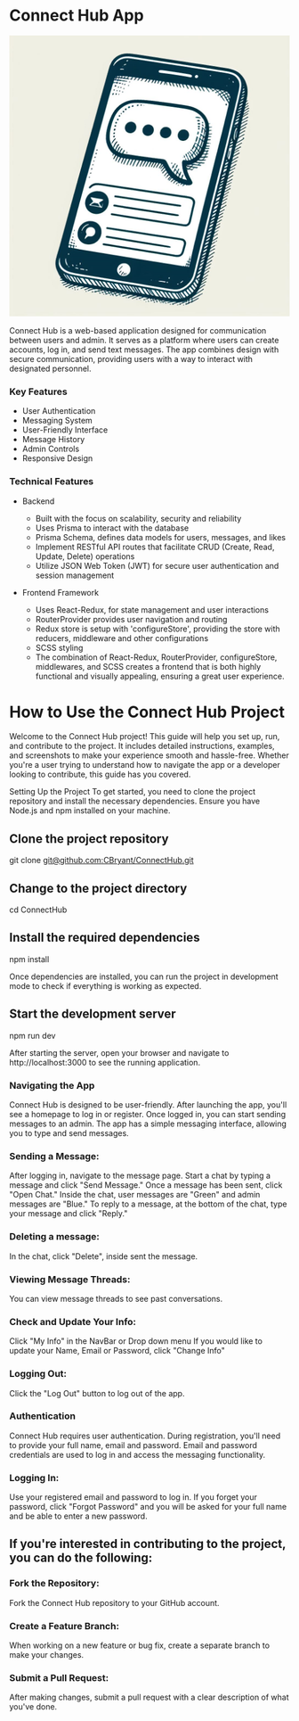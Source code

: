 # Connect Hub App

![homepage phone](src/client/layout/Phone.png)

Connect Hub is a web-based application designed for communication between users and admin. It serves as a platform where users can create accounts, log in, and send text messages. The app combines design with secure communication, providing users with a way to interact with designated personnel.

### Key Features

- User Authentication
- Messaging System
- User-Friendly Interface
- Message History
- Admin Controls
- Responsive Design

### Technical Features

- Backend

  - Built with the focus on scalability, security and reliability
  - Uses Prisma to interact with the database
  - Prisma Schema, defines data models for users, messages, and likes
  - Implement RESTful API routes that facilitate CRUD (Create, Read, Update, Delete) operations
  - Utilize JSON Web Token (JWT) for secure user authentication and session management

- Frontend Framework
  - Uses React-Redux, for state management and user interactions
  - RouterProvider provides user navigation and routing
  - Redux store is setup with 'configureStore', providing the store with reducers, middleware and other configurations
  - SCSS styling
  - The combination of React-Redux, RouterProvider, configureStore, middlewares, and SCSS creates a frontend that is both highly functional and visually appealing, ensuring a great user experience.

# How to Use the Connect Hub Project

Welcome to the Connect Hub project! This guide will help you set up, run, and contribute to the project. It includes detailed instructions, examples, and screenshots to make your experience smooth and hassle-free. Whether you're a user trying to understand how to navigate the app or a developer looking to contribute, this guide has you covered.

Setting Up the Project
To get started, you need to clone the project repository and install the necessary dependencies. Ensure you have Node.js and npm installed on your machine.

## Clone the project repository

git clone [git@github.com:CBryant/ConnectHub.git](git@github.com:CBryant20/ConnectHub.git)

## Change to the project directory

cd ConnectHub

## Install the required dependencies

npm install

Once dependencies are installed, you can run the project in development mode to check if everything is working as expected.

## Start the development server

npm run dev

After starting the server, open your browser and navigate to http://localhost:3000 to see the running application.

### Navigating the App

Connect Hub is designed to be user-friendly. After launching the app, you'll see a homepage to log in or register. Once logged in, you can start sending messages to an admin. The app has a simple messaging interface, allowing you to type and send messages.

### Sending a Message:

After logging in, navigate to the message page.
Start a chat by typing a message and click "Send Message."
Once a message has been sent, click "Open Chat."
Inside the chat, user messages are "Green" and admin messages are "Blue."
To reply to a message, at the bottom of the chat, type your message and click "Reply."

### Deleting a message:

In the chat, click "Delete", inside sent the message.

### Viewing Message Threads:

You can view message threads to see past conversations.

### Check and Update Your Info:

Click "My Info" in the NavBar or Drop down menu
If you would like to update your Name, Email or Password, click "Change Info"

### Logging Out:

Click the "Log Out" button to log out of the app.

### Authentication

Connect Hub requires user authentication. During registration, you'll need to provide your full name, email and password. Email and password credentials are used to log in and access the messaging functionality.

### Logging In:

Use your registered email and password to log in. If you forget your password, click "Forgot Password" and you will be asked for your full name and be able to enter a new password.

## If you're interested in contributing to the project, you can do the following:

### Fork the Repository:

Fork the Connect Hub repository to your GitHub account.

### Create a Feature Branch:

When working on a new feature or bug fix, create a separate branch to make your changes.

### Submit a Pull Request:

After making changes, submit a pull request with a clear description of what you've done.
